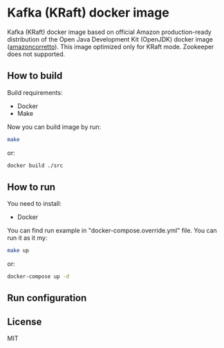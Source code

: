 # Kafka (KRaft) docker image

Kafka (KRaft) docker image based on official Amazon production-ready distribution of the Open Java Development Kit (OpenJDK) docker image ([amazoncorretto](https://hub.docker.com/_/amazoncorretto)). This image optimized only for KRaft mode. Zookeeper does not supported.

## How to build

Build requirements:

* Docker
* Make

Now you can build image by run:

```sh
make
```

or:

```sh
docker build ./src
``````

## How to run

You need to install:

* Docker

You can find run example in "docker-compose.override.yml" file. You can run it as it my:

```bash
make up
```

 or:

 ```bash
 docker-compose up -d
 ```

## Run configuration





## License

MIT

